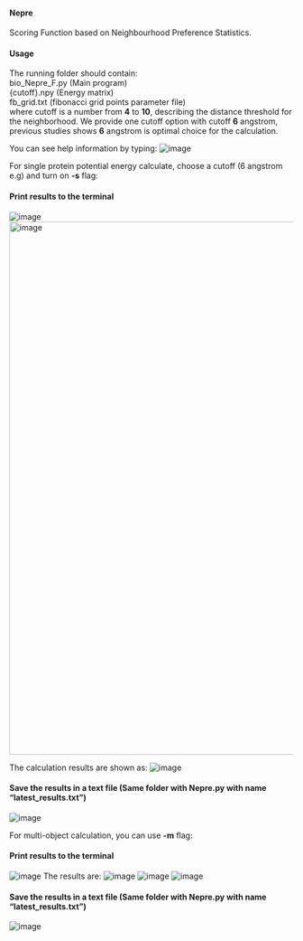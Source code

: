 #### Nepre ####
Scoring Function based on Neighbourhood Preference Statistics. 
#### Usage ####
The running folder should contain: \
bio_Nepre_F.py (Main program) \
{cutoff}.npy (Energy matrix) \
fb_grid.txt (fibonacci grid points parameter file) \
where cutoff is a number from **4** to **10**, describing the distance threshold for the neighborhood. We provide one cutoff option with cutoff **6** angstrom, previous studies shows **6** angstrom is optimal choice for the calculation.

You can see help information by typing:
![image](https://user-images.githubusercontent.com/92762541/140542119-38eedc61-b0af-48a9-890f-9f9f30b66ace.png)

For single protein potential energy calculate, choose a cutoff (6 angstrom e.g) and turn on **-s** flag:
#### Print results to the terminal ####
![image](https://user-images.githubusercontent.com/92762541/140543143-e5a166d4-d4af-4619-b558-9f27d708ff97.png)
<img width="944" alt="image" src="https://user-images.githubusercontent.com/92762541/152854143-b4e5d7ba-e6e6-48fb-9303-c25f447c58f9.png">

The calculation results are shown as:
![image](https://user-images.githubusercontent.com/92762541/140543268-61894b1e-3ad9-41a6-991e-ec1d6d8600e7.png)
#### Save the results in a text file (Same folder with Nepre.py with name “latest_results.txt”) ####
![image](https://user-images.githubusercontent.com/92762541/140543529-17e2501a-4b35-4cde-a5c3-d74a87271886.png)

For multi-object calculation, you can use **-m** flag:
#### Print results to the terminal ####
![image](https://user-images.githubusercontent.com/92762541/140543951-6647e487-3ff5-4308-923f-a43ca6b64983.png)
The results are:
![image](https://user-images.githubusercontent.com/92762541/140547048-2cb423d4-15a9-428c-9a18-9bc83417d246.png)
![image](https://user-images.githubusercontent.com/92762541/140547202-0f9cde14-7e2a-4e69-8af8-08a3414ad458.png)
![image](https://user-images.githubusercontent.com/92762541/140547298-17b44c2c-f515-4827-8dde-32415aaf7a9d.png)

#### Save the results in a text file (Same folder with Nepre.py with name “latest_results.txt”) ####
![image](https://user-images.githubusercontent.com/92762541/140547592-06278181-41b4-47b0-a632-06d6f92514f8.png)

